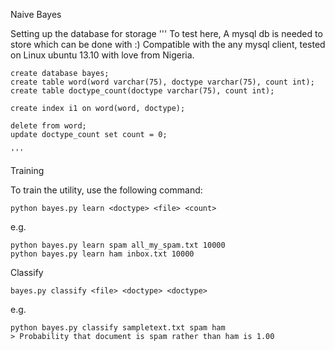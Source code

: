 Naive Bayes


Setting up the database for storage
    '''
    To test  here, A mysql db is needed to store which can be done with
    :) Compatible with the any mysql client, tested on Linux ubuntu 13.10
    with love from Nigeria.

    create database bayes;
    create table word(word varchar(75), doctype varchar(75), count int);
    create table doctype_count(doctype varchar(75), count int);

    create index i1 on word(word, doctype);

    delete from word;
    update doctype_count set count = 0;

    '''


Training

  
To train the utility, use the following command:

    python bayes.py learn <doctype> <file> <count>

e.g.

    python bayes.py learn spam all_my_spam.txt 10000
    python bayes.py learn ham inbox.txt 10000

Classify



    bayes.py classify <file> <doctype> <doctype>
e.g. 

    python bayes.py classify sampletext.txt spam ham
    > Probability that document is spam rather than ham is 1.00
